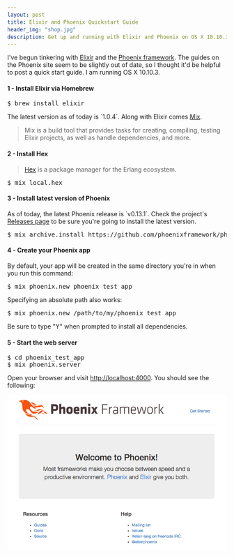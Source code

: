 ```yaml
---
layout: post
title: Elixir and Phoenix Quickstart Guide
header_img: "shop.jpg"
description: Get up and running with Elixir and Phoenix on OS X 10.10.3.
---
```

<p>I've begun tinkering with <a href="http://elixir-lang.org/">Elixir</a> and the <a href="http://www.phoenixframework.org/">Phoenix framework</a>. The guides on the Phoenix site seem to be slightly out of date, so I thought it'd be helpful to post a quick start guide. I am running OS X 10.10.3.</p>

<h4>1 - Install Elixir via Homebrew</h4>
<pre>$ brew install elixir</pre>

<p>The latest version as of today is `1.0.4`. Along with Elixir comes <a href="http://elixir-lang.org/docs/stable/mix/">Mix</a>.

<blockquote><p>Mix is a build tool that provides tasks for creating, compiling, testing Elixir projects, as well as handle dependencies, and more.</p></blockquote>

<h4>2 - Install Hex</h4>

<blockquote><p><a href="https://hex.pm">Hex</a> is a package manager for the Erlang ecosystem.</p></blockquote>

<pre>$ mix local.hex</pre>

<h4>3 - Install latest version of Phoenix</h4>
<p>As of today, the latest Phoenix release is `v0.13.1`. Check the project's <a href="https://github.com/phoenixframework/phoenix/releases">Releases page</a> to be sure you're going to install the latest version.</p>

<pre>$ mix archive.install https://github.com/phoenixframework/phoenix/releases/download/v0.13.1/phoenix_new-0.13.1.ez</pre>

<h4>4 - Create your Phoenix app</h4>
<p>By default, your app will be created in the same directory you're in
when you run this command:</p>

<pre>$ mix phoenix.new phoenix_test_app</pre>

<p>Specifying an absolute path also works:</p>

<pre>$ mix phoenix.new /path/to/my/phoenix_test_app</pre>

<p>Be sure to type "Y" when prompted to install all dependencies.</p>

<h4>5 - Start the web server</h5>

<pre>$ cd phoenix_test_app
$ mix phoenix.server</pre>

<p>Open your browser and visit <a href="http://localhost:4000">http://localhost:4000</a>. You should see the following:</p>

<center><div><img src="/assets/images/phoenix.png" class="img-polaroid"/></div></center>


